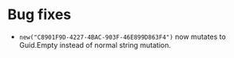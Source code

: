 # Bug fixes

- `new("C8901F9D-4227-4BAC-903F-46E899D863F4")` now mutates to Guid.Empty instead of normal string mutation.